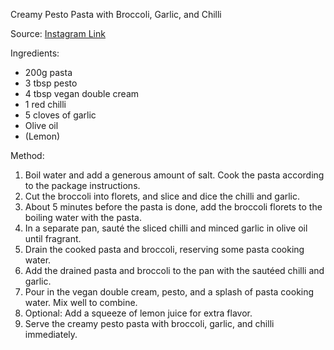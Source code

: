Creamy Pesto Pasta with Broccoli, Garlic, and Chilli

Source: [Instagram Link](https://www.instagram.com/p/CocwRdAKJHd/)

Ingredients:
- 200g pasta
- 3 tbsp pesto
- 4 tbsp vegan double cream
- 1 red chilli
- 5 cloves of garlic
- Olive oil
- (Lemon)

Method:
1. Boil water and add a generous amount of salt. Cook the pasta according to the package instructions.
2. Cut the broccoli into florets, and slice and dice the chilli and garlic.
3. About 5 minutes before the pasta is done, add the broccoli florets to the boiling water with the pasta.
4. In a separate pan, sauté the sliced chilli and minced garlic in olive oil until fragrant.
5. Drain the cooked pasta and broccoli, reserving some pasta cooking water.
6. Add the drained pasta and broccoli to the pan with the sautéed chilli and garlic.
7. Pour in the vegan double cream, pesto, and a splash of pasta cooking water. Mix well to combine.
8. Optional: Add a squeeze of lemon juice for extra flavor.
9. Serve the creamy pesto pasta with broccoli, garlic, and chilli immediately.
